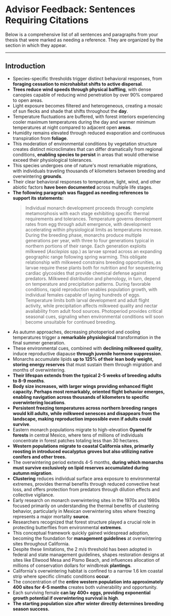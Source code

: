 # Advisor Feedback: Sentences Requiring Citations

Below is a comprehensive list of all sentences and paragraphs from your thesis that were marked as needing a reference. They are organized by the section in which they appear.

---

## Introduction

* Species-specific thresholds trigger distinct behavioral responses, from **foraging cessation to microhabitat shifts to active dispersal**.
* **Trees reduce wind speeds through physical baffling**, with dense canopies capable of reducing wind penetration by over 90% compared to open areas.
* Light exposure becomes filtered and heterogeneous, creating a mosaic of sun flecks and shade that shifts throughout the **day**.
* Temperature fluctuations are buffered, with forest interiors experiencing cooler maximum temperatures during the day and warmer minimum temperatures at night compared to adjacent open **areas**.
* Humidity remains elevated through reduced evaporation and continuous transpiration from **foliage**.
* This moderation of environmental conditions by vegetation structure creates distinct microclimates that can differ dramatically from regional conditions, **enabling species to persist** in areas that would otherwise exceed their physiological tolerances.
* This species undergoes one of nature's most remarkable migrations, with individuals traveling thousands of kilometers between breeding and overwintering **grounds**.
* Their clear behavioral responses to temperature, light, wind, and other abiotic factors **have been documented** across multiple life stages.
* **The following paragraph was flagged as needing references to support its statements:**
    > Individual monarch development proceeds through complete metamorphosis with each stage exhibiting specific thermal requirements and tolerances. Temperature governs development rates from egg through adult emergence, with development accelerating within physiological limits as temperatures increase. During the breeding phase, monarchs produce multiple generations per year, with three to four generations typical in northern portions of their range. Each generation exploits milkweed (*Asclepias* spp.) as larvae spread across an expanding geographic range following spring warming. This obligate relationship with milkweed constrains breeding opportunities, as larvae require these plants both for nutrition and for sequestering cardiac glycosides that provide chemical defense against predators. Milkweed distribution and phenology, in turn, depend on temperature and precipitation patterns. During favorable conditions, rapid reproduction enables population growth, with individual females capable of laying hundreds of eggs. Temperature limits both larval development and adult flight activity, while precipitation affects milkweed quality and nectar availability from adult food sources. Photoperiod provides critical seasonal cues, signaling when environmental conditions will soon become unsuitable for continued breeding.
* As autumn approaches, decreasing photoperiod and cooling temperatures trigger a **remarkable physiological** transformation in the final summer generation.
* These environmental cues, combined with **declining milkweed quality**, induce reproductive diapause **through juvenile hormone suppression**.
* Monarchs accumulate lipids **up to 125% of their lean body weight, storing energy reserves** that must sustain them through migration and months of overwintering.
* **Their lifespan extends from the typical 2-5 weeks of breeding adults to 8-9 months**.
* **Body size increases, with larger wings providing enhanced flight capacity. Perhaps most remarkably, oriented flight behavior emerges, enabling navigation across thousands of kilometers to specific overwintering locations**.
* **Persistent freezing temperatures across northern breeding ranges would kill adults, while milkweed senesces and disappears from the landscape, making reproduction impossible even if adults could survive**.
* Eastern monarch populations migrate to high-elevation **Oyamel fir forests** in central Mexico, where tens of millions of individuals concentrate in forest patches totaling less than 30 hectares.
* **Western populations migrate to coastal California sites, primarily roosting in introduced eucalyptus groves but also utilizing native conifers and other trees.**
* The overwintering period extends 4-5 months, **during which monarchs must survive exclusively on lipid reserves accumulated during autumn migration**.
* **Clustering** reduces individual surface area exposure to environmental extremes, provides thermal benefits through reduced convective heat loss, and offers protection from predators through dilution effects and collective vigilance.
* Early research on monarch overwintering sites in the 1970s and 1980s focused primarily on understanding the thermal benefits of clustering behavior, particularly in Mexican overwintering sites where freezing represents a major mortality **source**.
* Researchers recognized that forest structure played a crucial role in protecting butterflies from environmental **extremes**.
* This conceptual framework quickly gained widespread adoption, becoming the foundation for **management guidelines** at overwintering sites throughout California.
* Despite these limitations, the 2 m/s threshold has been adopted in federal and state management guidelines, shapes restoration designs at sites like Ellwood Mesa and Pismo Beach, and influences allocation of millions of conservation dollars for windbreak **plantings**.
* California's overwintering habitat is confined to a narrow 1.6 km coastal strip where specific climatic conditions **occur**.
* The concentration of the **entire western population into approximately 400 sites for 4-5 months** creates both vulnerability and opportunity.
* Each surviving female **can lay 400+ eggs, providing exponential growth potential if overwintering survival is high**.
* **The starting population size after winter directly determines breeding season success.**
